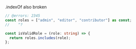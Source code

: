 .indexOf also broken

```ts twoslash
// @errors: 2345
const roles = ["admin", "editor", "contributor"] as const;
//    ^?

const isValidRole = (role: string) => {
  return roles.includes(role);
};
```
